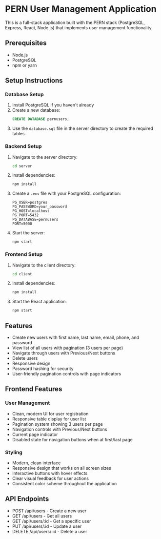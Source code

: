 # PERN User Management Application

This is a full-stack application built with the PERN stack (PostgreSQL, Express, React, Node.js) that implements user management functionality.

## Prerequisites

- Node.js
- PostgreSQL
- npm or yarn

## Setup Instructions

### Database Setup

1. Install PostgreSQL if you haven't already
2. Create a new database:
   ```sql
   CREATE DATABASE pernusers;
   ```
3. Use the `database.sql` file in the server directory to create the required tables

### Backend Setup

1. Navigate to the server directory:
   ```bash
   cd server
   ```
2. Install dependencies:
   ```bash
   npm install
   ```
3. Create a `.env` file with your PostgreSQL configuration:
   ```
   PG_USER=postgres
   PG_PASSWORD=your_password
   PG_HOST=localhost
   PG_PORT=5432
   PG_DATABASE=pernusers
   PORT=5000
   ```
4. Start the server:
   ```bash
   npm start
   ```

### Frontend Setup

1. Navigate to the client directory:
   ```bash
   cd client
   ```
2. Install dependencies:
   ```bash
   npm install
   ```
3. Start the React application:
   ```bash
   npm start
   ```

## Features

- Create new users with first name, last name, email, phone, and password
- View list of all users with pagination (3 users per page)
- Navigate through users with Previous/Next buttons
- Delete users
- Responsive design
- Password hashing for security
- User-friendly pagination controls with page indicators

## Frontend Features

### User Management
- Clean, modern UI for user registration
- Responsive table display for user list
- Pagination system showing 3 users per page
- Navigation controls with Previous/Next buttons
- Current page indicator
- Disabled state for navigation buttons when at first/last page

### Styling
- Modern, clean interface
- Responsive design that works on all screen sizes
- Interactive buttons with hover effects
- Clear visual feedback for user actions
- Consistent color scheme throughout the application

## API Endpoints

- POST /api/users - Create a new user
- GET /api/users - Get all users
- GET /api/users/:id - Get a specific user
- PUT /api/users/:id - Update a user
- DELETE /api/users/:id - Delete a user
